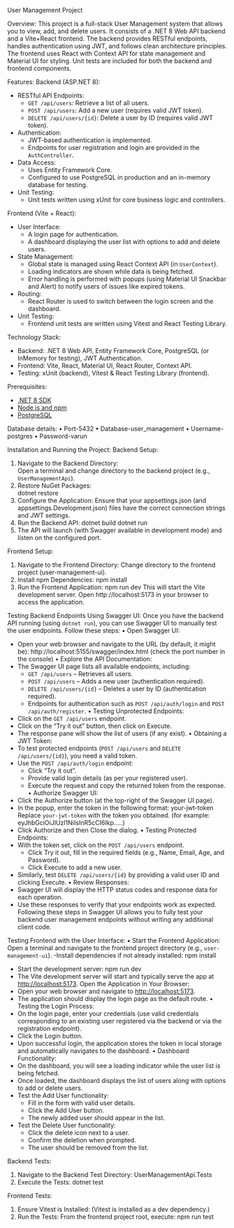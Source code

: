 User Management Project

Overview:
This project is a full-stack User Management system that allows you to view, add, and delete users. It consists of a .NET 8 Web API backend and a Vite+React frontend. The backend provides RESTful endpoints, handles authentication using JWT, and follows clean architecture principles. The frontend uses React with Context API for state management and Material UI for styling. Unit tests are included for both the backend and frontend components.

Features:
Backend (ASP.NET 8):
- RESTful API Endpoints:
  - `GET /api/users`: Retrieve a list of all users.
  - `POST /api/users`: Add a new user (requires valid JWT token).
  - `DELETE /api/users/{id}`: Delete a user by ID (requires valid JWT token).
- Authentication:
  - JWT-based authentication is implemented.
  - Endpoints for user registration and login are provided in the `AuthController`.
- Data Access:
  - Uses Entity Framework Core.
  - Configured to use PostgreSQL in production and an in-memory database for testing.
- Unit Testing:
  - Unit tests written using xUnit for core business logic and controllers.

Frontend (Vite + React):
- User Interface:
  - A login page for authentication.
  - A dashboard displaying the user list with options to add and delete users.
- State Management:
  - Global state is managed using React Context API (in `UserContext`).
  - Loading indicators are shown while data is being fetched.
  - Error handling is performed with popups (using Material UI Snackbar and Alert) to notify users of issues like expired tokens.
- Routing:
  - React Router is used to switch between the login screen and the dashboard.
- Unit Testing:
  - Frontend unit tests are written using Vitest and React Testing Library.

Technology Stack:
- Backend: .NET 8 Web API, Entity Framework Core, PostgreSQL (or InMemory for testing), JWT Authentication.
- Frontend: Vite, React, Material UI, React Router, Context API.
- Testing: xUnit (backend), Vitest & React Testing Library (frontend).

Prerequisites:
- [.NET 8 SDK](https://dotnet.microsoft.com/download)
- [Node.js and npm](https://nodejs.org/en/download/)
- [PostgreSQL](https://www.postgresql.org/download/) 

Database details:
•	Port-5432
•	Database-user_management
•	Username-postgres
•	Password-varun

Installation and Running the Project:
Backend Setup:
1.	 Navigate to the Backend Directory:  
Open a terminal and change directory to the backend project (e.g., `UserManagementApi`).
2.	Restore NuGet Packages:  
   dotnet restore
3.	Configure the Application:
Ensure that your appsettings.json (and appsettings.Development.json) files have the correct connection strings and JWT settings.
4.	Run the Backend API:
dotnet build
dotnet run
5.	The API will launch (with Swagger available in development mode) and listen on the configured port.

Frontend Setup:
1.	Navigate to the Frontend Directory:
Change directory to the frontend project (user-management-ui).
2.	Install npm Dependencies:
npm install
3.	Run the Frontend Application:
npm run dev
This will start the Vite development server. Open http://localhost:5173 in your browser to access the application.

Testing Backend Endpoints Using Swagger UI:
Once you have the backend API running (using `dotnet run`), you can use Swagger UI to manually test the user endpoints. Follow these steps:
•	Open Swagger UI:
   - Open your web browser and navigate to the URL (by default, it might be):
     http://localhost:5155/swagger/index.html
     (check the port number in the console)
•	Explore the API Documentation:
   - The Swagger UI page lists all available endpoints, including:
     - `GET /api/users` – Retrieves all users.
     - `POST /api/users` – Adds a new user (authentication required).
     - `DELETE /api/users/{id}` – Deletes a user by ID (authentication required).
     - Endpoints for authentication such as `POST /api/auth/login` and `POST /api/auth/register`.
•	Testing Unprotected Endpoints:
   - Click on the `GET /api/users` endpoint.
   - Click on the “Try it out” button, then click on Execute.
   - The response pane will show the list of users (if any exist).
•	Obtaining a JWT Token:
   - To test protected endpoints (`POST /api/users` and `DELETE /api/users/{id}`), you need a valid token.
   - Use the `POST /api/auth/login` endpoint:
     - Click “Try it out”.
     - Provide valid login details (as per your registered user).
     - Execute the request and copy the returned token from the response.
•	Authorize Swagger UI:
   - Click the Authorize button (at the top-right of the Swagger UI page).
   - In the popup, enter the token in the following format: your-jwt-token 
     Replace `your-jwt-token` with the token you obtained. (for example: eyJhbGciOiJIUzI1NiIsInR5cCI6Ikp…..)
   - Click Authorize and then Close the dialog.
•	Testing Protected Endpoints:
   - With the token set, click on the `POST /api/users` endpoint.
     - Click Try it out, fill in the required fields (e.g., Name, Email, Age, and Password).
     - Click Execute to add a new user.
   - Similarly, test `DELETE /api/users/{id}` by providing a valid user ID and clicking Execute.
•	Review Responses:
   - Swagger UI will display the HTTP status codes and response data for each operation.
   - Use these responses to verify that your endpoints work as expected.
Following these steps in Swagger UI allows you to fully test your backend user management endpoints without writing any additional client code.

Testing Frontend with the User Interface:
•	Start the Frontend Application:
Open a terminal and navigate to the frontend project directory (e.g., `user-management-ui`). 
    -Install dependencies if not already installed: npm install
   - Start the development server: npm run dev
   - The Vite development server will start and typically serve the app at [http://localhost:5173](http://localhost:5173).
Open the Application in Your Browser:
   - Open your web browser and navigate to [http://localhost:5173](http://localhost:5173).
   - The application should display the login page as the default route.
•	Testing the Login Process:
   - On the login page, enter your credentials (use valid credentials corresponding to an existing user registered via the backend or via the registration endpoint).
   - Click the Login button.
   - Upon successful login, the application stores the token in local storage and automatically navigates to the dashboard.
•	Dashboard Functionality:
   - On the dashboard, you will see a loading indicator while the user list is being fetched.
   - Once loaded, the dashboard displays the list of users along with options to add or delete users.
   - Test the Add User functionality:
     - Fill in the form with valid user details.
     - Click the Add User button.
     - The newly added user should appear in the list.
   - Test the Delete User functionality:
     - Click the delete icon next to a user.
     - Confirm the deletion when prompted.
     - The user should be removed from the list.


Backend Tests:
1.	Navigate to the Backend Test Directory: UserManagementApi.Tests
2.	Execute the Tests:
dotnet test

Frontend Tests:
1.	Ensure Vitest is Installed:
(Vitest is installed as a dev dependency.)
2.	Run the Tests:
From the frontend project root, execute:
npm run test
